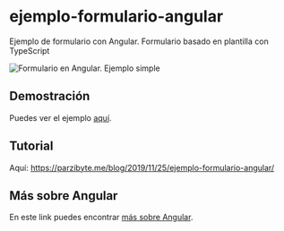 
# ejemplo-formulario-angular

Ejemplo de formulario con Angular. Formulario basado en plantilla con TypeScript

![Formulario en Angular. Ejemplo simple](https://parzibyte.me/blog/wp-content/uploads/2019/11/Angular-Formulario-basado-en-plantilla-ejemplo.gif)

## Demostración
Puedes ver el ejemplo [aquí](https://ejemplo-formulario-angular.stackblitz.io/).

## Tutorial
Aquí: https://parzibyte.me/blog/2019/11/25/ejemplo-formulario-angular/
## Más sobre Angular
En este link puedes encontrar [más sobre Angular](https://parzibyte.me/blog/category/framework-angular/).